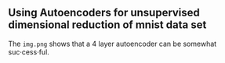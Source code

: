 ## Using Autoencoders for unsupervised dimensional reduction of mnist data set

The `img.png` shows that a 4 layer autoencoder can be somewhat suc·cess·ful.
